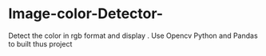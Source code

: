 # Image-color-Detector- 
Detect the color in rgb format and display . Use Opencv Python and Pandas to built thus project
